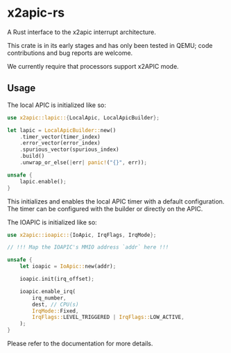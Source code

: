 # x2apic-rs

A Rust interface to the x2apic interrupt architecture.

This crate is in its early stages and has only been tested in QEMU; code
contributions and bug reports are welcome.

We currently require that processors support x2APIC mode.

## Usage

The local APIC is initialized like so:

```rust
use x2apic::lapic::{LocalApic, LocalApicBuilder};

let lapic = LocalApicBuilder::new()
    .timer_vector(timer_index)
    .error_vector(error_index)
    .spurious_vector(spurious_index)
    .build()
    .unwrap_or_else(|err| panic!("{}", err));

unsafe {
    lapic.enable();
}
```

This initializes and enables the local APIC timer with a default configuration.
The timer can be configured with the builder or directly on the APIC.

The IOAPIC is initialized like so:

```rust
use x2apic::ioapic::{IoApic, IrqFlags, IrqMode};

// !!! Map the IOAPIC's MMIO address `addr` here !!!

unsafe {
    let ioapic = IoApic::new(addr);

    ioapic.init(irq_offset);

    ioapic.enable_irq(
        irq_number,
        dest, // CPU(s)
        IrqMode::Fixed,
        IrqFlags::LEVEL_TRIGGERED | IrqFlags::LOW_ACTIVE,
    );
}
```

Please refer to the documentation for more details.
